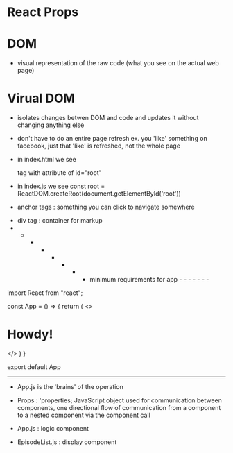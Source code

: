 # React Props

# DOM
 - visual representation of the raw code (what you see on the actual web page)

# Virual DOM
 - isolates changes betwen DOM and code and updates it without changing anything else
 - don't have to do an entire page refresh
    ex. you 'like' something on facebook, just that 'like' is refreshed, not the whole page

- in index.html we see <div> tag with attribute of id="root"
- in index.js we see const root = ReactDOM.createRoot(document.getElementById('root'))

- <a></a> anchor tags : something you can click to navigate somewhere
- <div></div> div tag : container for markup

- - - - - - - - minimum requirements for app - - - - - - -

import React from "react";

const App = () => {
  return (
    <>
      <h1>Howdy!</h1>
    </>
  )
}

export default App

- - - - - - - - - - - - - - - - - - - - - - - - - - - - - -

- App.js is the 'brains' of the operation

- Props : 'properties; JavaScript object used for communication between components, one directional flow of communication from a component to a nested component via the component call

- App.js : logic component
- EpisodeList.js : display component